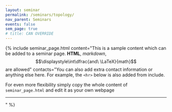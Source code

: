 ```yaml
---
layout: seminar
permalink: /seminars/topology/
nav_parent: Seminars
events: false
sem_page: true
# title: CAN OVERRIDE
---
```


{% include seminar_page.html
  content="This is a sample content which can be added to a seminar page. <b>HTML</b>, *markdown*, $$\displaystyle\int\dfrac{and\ \LaTeX}{math}$$ are allowed"
  contacts="You can also add extra contact information or anything else here. For example, the `<hr>` below is also added from include.

  For even more flexibility simply copy the whole content of `seminar_page.html` and edit it as your own webpage

  <hr>"
%}
